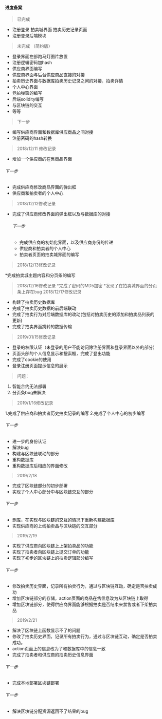 #### 进度备案
>  已完成

*  注册登录 拍卖城界面 拍卖历史记录页面
*  注册登录后端模块

>  未完成  （简约版）

*  登录界面左部跑马灯图片放置
*  注册逻辑密码加hash
*  供应商界面编写
*  供应商界面与后台供应商品直接的对接
*  拍卖历史界面与数据库拍卖历史记录之间的对接，拍卖详情
*  个人中心界面
*  竞拍弹窗的编写
*  后端solidity编写
*  与区块链的交互
*  等等

>下一步

*  编写供应商界面和数据库供应商品之间对接
*  注册密码的hash转换

>2018/12/11 修改记录

 * 增加一个供应商的在售商品界面
 ######  下一步
 *  完成供应商修改商品界面的弹出框
 *  供应商和拍卖者的个人中心

>2018/12/12修改记录

* 完成了供应商修改界面的弹出框以及与数据库的对接

   ###### 下一步
   *  完成供应商的初始化界面，以及供应商身份的传递
   *  供应商和拍卖者的个人中心
   *  拍卖者页面的拍卖城界面的编写

>2018/12/13修改记录

  *完成拍卖城主题内容和分页条的编写

>2018/12/16修改记录
  *完成了密码的MD5加密
  *发现了在拍卖城界面的分页条上存在bug
>2018/12/17修改记录

 * 构建了拍卖历史数据库
 * 完成了拍卖历史数据的前后端联动
 * 完成了拍卖行为对后端数据库的改动(包括对拍卖历史的添加和拍卖品列表的更新)
 * 完成了拍卖界面跳转的数据传输

>2019/01/15修改记录

  *  登录的权限认证（未登录的用户不能访问除注册界面和登录界面以外的部分）
  *  页面头部的个人信息显示和搜索框，完成了登出功能
  *  完成了cookie的使用
  *  登录注册页面提示信息的展示

>问题：

 1. 智能合约无法部署
 2. 分页条bug未解决


>2019/1/16修改记录

 1.完成了供应商和拍卖者历史拍卖记录的编写
 2.完成了个人中心的初步编写


  ######  下一步
  *  进一步的身份认证
  *  解决bug
  *  构建与区块链联动的部分
  *  重构数据库
  *  重构数据库后相应的界面修改

>2019/2/18
  * 完成了区块链部分的初步部署
  * 实现了个人中心部分中与区块链交互的部分

  ######  下一步
  * 删库，在实现与区块链的交互的情况下重新构建数据库
  * 实现供应商的上线拍卖品与区块链的交互部分

>2019/2/19
  * 实现了供应商向区块链上上架拍卖品的功能
  * 实现了拍卖者向区块链上提交订单的功能
  * 实现了初步的区块链上的拍卖逻辑部分编写

  ######  下一步
  * 修改拍卖历史界面，记录所有拍卖行为，通过与区块链互动，确定是否拍卖成功
  * 增加区块链部分的存储，action页面的商品在售信息改为从区块链上取得
  * 增加区块链部分，使得供应商界面能够根据拍卖是否结束来禁售或者下架拍卖品

>2019/2/21
  * 解决了区块链上函数显示不了的问题
  * 修改了拍卖历史界面，记录所有拍卖行为，通过与区块链互动，确定是否拍卖成功，
  * action页面上的信息改为了和数据库中的信息一致
  * 完成了拍卖者和供应商的拍卖历史信息界面

  ######  下一步
  * 完成本地部署区块链部署

  ######  下一步
  * 解决区块链分配资源返回不了结果的bug
